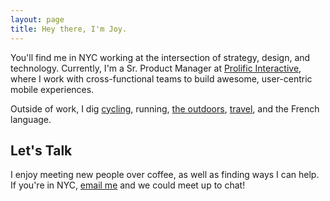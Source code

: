```yaml
---
layout: page
title: Hey there, I'm Joy. 
---
```

You'll find me in NYC working at the intersection of strategy, design, and technology. Currently, I'm a Sr. Product Manager at <a href="http://www.prolificinteractive.com/" target="_blank">Prolific Interactive</a>, where I work with cross-functional teams to build awesome, user-centric mobile experiences. 

Outside of work, I dig <a href="https://www.strava.com/athletes/joychen" target="_blank">cycling</a>, running, <a href="https://www.instagram.com/p/4wlqQlF13K/?taken-by=jeyohwhy" target="_blank">the outdoors</a>, <a href="https://www.instagram.com/p/9NptuiF14C/?taken-by=jeyohwhy" target="_blank">travel</a>, and the French language. 

## Let's Talk

I enjoy meeting new people over coffee, as well as finding ways I can help. If you're in NYC, <a href="mailto:chenjoyv@gmail.com" target="_blank">email me</a> and we could meet up to chat!  


<a href="http://twitter.com/chenjoyv" target="_blank" class="brandico fade"><span class="brandico-twitter"></span></a> 
<a href="http://jeyohwhy.tumblr.com" target="_blank" class="brandico fade"><span class="brandico-tumblr"></span></a>
<a href="http://linkedin.com/in/joyvchen" target="_blank" class="brandico fade"><span class="brandico-linkedin"></span></a> 
<a href="http://instagram.com/jeyohwhy" target="_blank" class="brandico fade"><span class="brandico-instagram"></span></a>